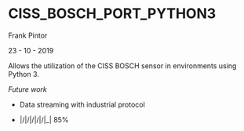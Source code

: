 # CISS_BOSCH_PORT_PYTHON3

Frank Pintor

23 - 10 - 2019

Allows the utilization of the CISS BOSCH sensor in environments using Python 3.



*Future work*

- Data streaming with industrial protocol

-    |/|/|/|/|/|_| 85%

